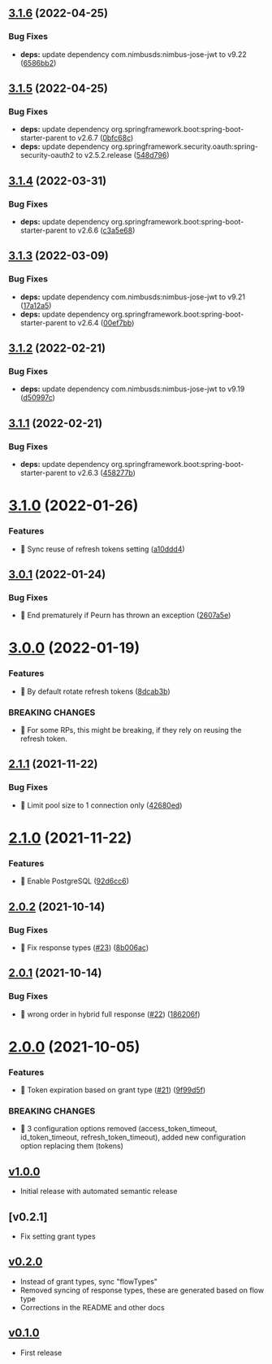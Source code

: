 ## [3.1.6](https://github.com/CESNET/spreg_oidc_metadata_sync/compare/v3.1.5...v3.1.6) (2022-04-25)


### Bug Fixes

* **deps:** update dependency com.nimbusds:nimbus-jose-jwt to v9.22 ([6586bb2](https://github.com/CESNET/spreg_oidc_metadata_sync/commit/6586bb27231b2009c1aaf113d708609b45cef18f))

## [3.1.5](https://github.com/CESNET/spreg_oidc_metadata_sync/compare/v3.1.4...v3.1.5) (2022-04-25)


### Bug Fixes

* **deps:** update dependency org.springframework.boot:spring-boot-starter-parent to v2.6.7 ([0bfc68c](https://github.com/CESNET/spreg_oidc_metadata_sync/commit/0bfc68c86d492528e66e9735fb7576b0fca80c17))
* **deps:** update dependency org.springframework.security.oauth:spring-security-oauth2 to v2.5.2.release ([548d796](https://github.com/CESNET/spreg_oidc_metadata_sync/commit/548d796250734e9b3209b9a6f0fd2e6eb64290ac))

## [3.1.4](https://github.com/CESNET/spreg_oidc_metadata_sync/compare/v3.1.3...v3.1.4) (2022-03-31)


### Bug Fixes

* **deps:** update dependency org.springframework.boot:spring-boot-starter-parent to v2.6.6 ([c3a5e68](https://github.com/CESNET/spreg_oidc_metadata_sync/commit/c3a5e684e7bc34e70ad8adf7a9c9dc7fbd5f4bd1))

## [3.1.3](https://github.com/CESNET/spreg_oidc_metadata_sync/compare/v3.1.2...v3.1.3) (2022-03-09)


### Bug Fixes

* **deps:** update dependency com.nimbusds:nimbus-jose-jwt to v9.21 ([17a12a5](https://github.com/CESNET/spreg_oidc_metadata_sync/commit/17a12a5155e8347d6ee092d335c2eaa7088ada8a))
* **deps:** update dependency org.springframework.boot:spring-boot-starter-parent to v2.6.4 ([00ef7bb](https://github.com/CESNET/spreg_oidc_metadata_sync/commit/00ef7bb241f1c06b80afbac6b98d5455b3d09830))

## [3.1.2](https://github.com/CESNET/spreg_oidc_metadata_sync/compare/v3.1.1...v3.1.2) (2022-02-21)


### Bug Fixes

* **deps:** update dependency com.nimbusds:nimbus-jose-jwt to v9.19 ([d50997c](https://github.com/CESNET/spreg_oidc_metadata_sync/commit/d50997cda5fe4a9419286f60968efb6067b81659))

## [3.1.1](https://github.com/CESNET/spreg_oidc_metadata_sync/compare/v3.1.0...v3.1.1) (2022-02-21)


### Bug Fixes

* **deps:** update dependency org.springframework.boot:spring-boot-starter-parent to v2.6.3 ([458277b](https://github.com/CESNET/spreg_oidc_metadata_sync/commit/458277b9caab82177032668fab6436f683f81f29))

# [3.1.0](https://github.com/CESNET/spreg_oidc_metadata_sync/compare/v3.0.1...v3.1.0) (2022-01-26)


### Features

* 🎸 Sync reuse of refresh tokens setting ([a10ddd4](https://github.com/CESNET/spreg_oidc_metadata_sync/commit/a10ddd4740384ca1d32d47ddb71baef087fed862))

## [3.0.1](https://github.com/CESNET/spreg_oidc_metadata_sync/compare/v3.0.0...v3.0.1) (2022-01-24)


### Bug Fixes

* 🐛 End prematurely if Peurn has thrown an exception ([2607a5e](https://github.com/CESNET/spreg_oidc_metadata_sync/commit/2607a5e1af167da1e6648a59161e2ba9d386a190))

# [3.0.0](https://github.com/CESNET/spreg_oidc_metadata_sync/compare/v2.1.1...v3.0.0) (2022-01-19)


### Features

* 🎸 By default rotate refresh tokens ([8dcab3b](https://github.com/CESNET/spreg_oidc_metadata_sync/commit/8dcab3badf8ff84912299e64c4ea6d144a098cf1))


### BREAKING CHANGES

* 🧨 For some RPs, this might be breaking, if they rely on reusing the
refresh token.

## [2.1.1](https://github.com/CESNET/spreg_oidc_metadata_sync/compare/v2.1.0...v2.1.1) (2021-11-22)


### Bug Fixes

* 🐛 Limit pool size to 1 connection only ([42680ed](https://github.com/CESNET/spreg_oidc_metadata_sync/commit/42680ed4be78093007d635b5a30e61083627b992))

# [2.1.0](https://github.com/CESNET/spreg_oidc_metadata_sync/compare/v2.0.2...v2.1.0) (2021-11-22)


### Features

* 🎸 Enable PostgreSQL ([92d6cc6](https://github.com/CESNET/spreg_oidc_metadata_sync/commit/92d6cc6818de6caae2dfb2696c46074f9a32f5db))

## [2.0.2](https://github.com/CESNET/spreg_oidc_metadata_sync/compare/v2.0.1...v2.0.2) (2021-10-14)


### Bug Fixes

* 🐛 Fix response types ([#23](https://github.com/CESNET/spreg_oidc_metadata_sync/issues/23)) ([8b006ac](https://github.com/CESNET/spreg_oidc_metadata_sync/commit/8b006ac2b238ba52c14a7ad12a72ee13971ddb0c))

## [2.0.1](https://github.com/CESNET/spreg_oidc_metadata_sync/compare/v2.0.0...v2.0.1) (2021-10-14)


### Bug Fixes

* 🐛 wrong order in hybrid full response ([#22](https://github.com/CESNET/spreg_oidc_metadata_sync/issues/22)) ([186206f](https://github.com/CESNET/spreg_oidc_metadata_sync/commit/186206f02845638ed2658ea56d21fc764624439f))

# [2.0.0](https://github.com/CESNET/spreg_oidc_metadata_sync/compare/v1.0.0...v2.0.0) (2021-10-05)


### Features

* 🎸 Token expiration based on grant type ([#21](https://github.com/CESNET/spreg_oidc_metadata_sync/issues/21)) ([9f99d5f](https://github.com/CESNET/spreg_oidc_metadata_sync/commit/9f99d5ff736a2642f85f140e8c67f2e481fcc55f))


### BREAKING CHANGES

* 🧨 3 configuration options removed (access_token_timeout, id_token_timeout,
refresh_token_timeout), added new configuration option replacing them
(tokens)

## [v1.0.0]
- Initial release with automated semantic release

## [v0.2.1]
- Fix setting grant types

## [v0.2.0]
- Instead of grant types, sync "flowTypes"
- Removed syncing of response types, these are generated based on flow type
- Corrections in the README and other docs

## [v0.1.0]
- First release

[v1.0.0]: https://github.com/CESNET/spreg_oidc_metadata_sync/tree/v1.0.0
[v1.0.0]: https://github.com/CESNET/spreg_oidc_metadata_sync/tree/v0.2.1
[v0.2.0]: https://github.com/CESNET/spreg_oidc_metadata_sync/tree/v0.2.0
[v0.1.0]: https://github.com/CESNET/spreg_oidc_metadata_sync/tree/v0.1.0
